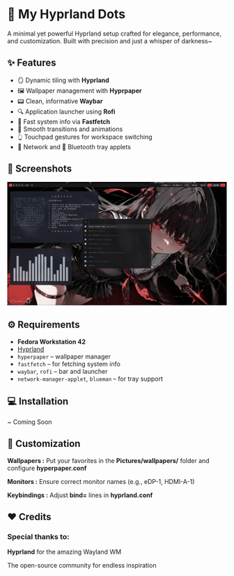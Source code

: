# 🌌 My Hyprland Dots

A minimal yet powerful Hyprland setup crafted for elegance, performance, and customization. Built with precision and just a whisper of darkness~

## ✨ Features

- 🪞 Dynamic tiling with **Hyprland**
- 🖼️ Wallpaper management with **Hyprpaper**
- 📟 Clean, informative **Waybar**
- 🔍 Application launcher using **Rofi**
- 🧾 Fast system info via **Fastfetch**
- 💨 Smooth transitions and animations
- 👆 Touchpad gestures for workspace switching
- 📡 Network and 🔵 Bluetooth tray applets

## 📸 Screenshots

![Desktop](screenshots/ss-desktop.png)

## ⚙️ Requirements

- **Fedora Workstation 42**
- [Hyprland](https://github.com/hyprwm/Hyprland)
- `hyperpaper` – wallpaper manager
- `fastfetch` – for fetching system info
- `waybar`, `rofi` – bar and launcher
- `network-manager-applet`, `blueman` – for tray support

## 💻 Installation

~ Coming Soon

## 🔧 Customization

**Wallpapers :** Put your favorites in the **Pictures/wallpapers/** folder and configure **hyperpaper.conf**

**Monitors :** Ensure correct monitor names (e.g., eDP-1, HDMI-A-1)

**Keybindings :** Adjust **bind=** lines in **hyprland.conf**

## ❤️ Credits

### Special thanks to:

**Hyprland** for the amazing Wayland WM

The open-source community for endless inspiration
